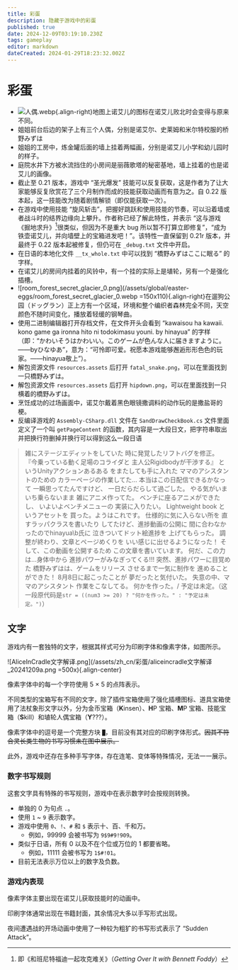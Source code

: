 ```yaml
---
title: 彩蛋
description: 隐藏于游戏中的彩蛋
published: true
date: 2024-12-09T03:19:10.230Z
tags: gameplay
editor: markdown
dateCreated: 2024-01-29T18:23:32.002Z
---
```


# 彩蛋

- ![人偶.webp](/assets/zh_cn/彩蛋/人偶.webp){.align-right}地图上诺艾儿的图标在诺艾儿败北时会变得与原来不同。
- 姐姐前台后边的架子上有三个人偶，分别是诺艾尔、史莱姆和米尔特校服的桥野みずは
- 姐姐的工房中，炼金罐后面的墙上挂着两幅画，分别是诺艾儿小学和幼儿园时的样子。
- 庭院水井下方被水流挡住的小房间是丽薇歌塔的秘密基地，墙上挂着的也是诺艾儿的画像。
- 截止至 0.21 版本，游戏中 “圣光爆发” 技能可以反复获取，这是作者为了让大家能够反复欣赏花了三个月制作而成的技能获取动画而有意为之。自 0.22 版本起，这一技能改为随着剧情解锁（即仅能获取一次）。
- 在游戏中使用技能 “旋风斩击”，把握好跳跃和使用技能的节奏，可以沿着墙或者战斗时的结界边缘向上攀升。作者称已经了解此特性，并表示 “这与游戏《掘地求升》[^1]很类似，但因为不是重大 bug 所以暂不打算立即修复”，“成为铁壶诺艾儿，并向墙壁上的宝箱进发吧！”。该特性一直保留到 0.21r 版本，并最终于 0.22 版本起被修复，但仍可在 ``_debug.txt`` 文件中开启。
- 在日语的本地化文件 ``__tx_whole.txt`` 中可以找到 “橋野みずはここに眠る” 的字样。
- 在诺艾儿的房间内挂着的风铃中，有一个挂的实际上是埴轮，另有一个是强化插槽。
- ![room_forest_secret_glacier_0.png](/assets/global/easter-eggs/room_forest_secret_glacier_0.webp =150x110){.align-right}在遛狗公园（ドッグラン）正上方有一个区域，环境和整个编织者森林完全不同，天空颜色不随时间变化，播放着轻缓的钢琴曲。
- 使用二进制编辑器打开存档文件，在文件开头会看到 “kawaisou ha kawaii. kono game ga ironna hito ni todokimasu youni. by hinayua” 的字样（即：“<span lang=ja>かわいそうはかわいい。このゲームが色んな人に届きますように。——byひなゆあ</span>”，意为：“可怜即可爱。祝愿本游戏能够邂逅形形色色的玩家。——hinayua敬上”）。
- 解包资源文件 ``resources.assets`` 后打开 ``fatal_snake.png``，可以在里面找到一只橋野みずは。
- 解包资源文件 ``resources.assets`` 后打开 ``hipdown.png``，可以在里面找到一只横着的橋野みずは。
- 烹饪成功的过场画面中，诺艾尔戴着黑色眼镜撒调料的动作玩的是撒盐哥的梗。
- 反编译游戏的 ``Assembly-CSharp.dll`` 文件在 ``SandDrawCheckBook.cs`` 文件里面定义了一个叫 ``getPageContent`` 的函数，其内容是一大段日文，把字符串取出并把换行符删掉并换行可以得到这么一段日语
<div markdown lang="ja" style="clear: both;">

> 雑にステージエディットをしていた
> 時に発覚したリフトバグを修正。
> 『今乗っている動く足場のコライダと
> 主人公Rigidbodyが干渉する』
> というUnityアクションあるある
> をまたしても手に入れた
> ママのアシスタントのための
> カラーページの作業してた…
> 本当はこの日配信できるかなって
> 一瞬思ってたんですけど、
> 一日だらだらして過ごした。
> やる気がいまいち乗らないまま
> 雑にアニメ作ってた。
> ベンチに座るアニメができたし、
> いよいよベンチメニューの
> 実装に入りたい。
> Lightweight book というアセットを
> 買った。ようはこれです。
> 仕様的に気に入らない所を
> 直すラッパクラスを書いたり
> してたけど、進捗動画の公開に
> 間に合わなかったのでhinayua\b氏に
> 泣きついてドット絵進捗を
> 上げてもらった。
> 調整が終わり、文章とページめくりを
> いい感じに出せるようになった！
> そして、この動画を公開するため
> この文章を書いています。
> 何だ、この力は…身体中から
> 進捗パワーがみなぎってくる!!!
> 突然、進捗パワーに目覚めた
> 橋野みずはは、ゲームをリリース
> させるまで一気に制作を
> 進めることができた！
> 8月8日に起こったことが
> 夢だったと気付いた。
> 失意の中、ママのアシスタント
> 作業をこなしてる。
> 何かを作った。/ 予定は未定。（<span lang="zh">这一段原代码是</span>`str = ((num3 >= 20) ? "何かを作った。" : "予定は未定。")`）

</div>

## 文字
游戏内有一套独特的文字，根据其样式可分为印刷字体和像素字体，如图所示。

![AliceInCradle文字解译.png](/assets/zh_cn/彩蛋/aliceincradle文字解译_20241209a.png =500x){.align-center}

像素字体中的每一个字符使用 5 × 5 的点阵表示。

不同类型的宝箱写有不同的文字，除了插件宝箱使用了强化插槽图标、道具宝箱使用了法杖象形文字以外，分为金币宝箱（**K**insen）、**H**P 宝箱、**M**P 宝箱、技能宝箱（**S**kill）和埴轮人偶宝箱（**Y**???）。

像素字体中的逗号是一个完整方块 `█`，目前没有其对应的印刷字体形式。~~因其不符合灵长类生物的书写习惯未在图中展示。~~

此外，游戏中还存在多种手写字体，存在连笔、变体等特殊情况，无法一一展示。

### 数字书写规则

这套文字具有特殊的书写规则，游戏中在表示数字时会按规则转换。

- 单独的 0 为句点 `.`。
- 使用 `1` ~ `9` 表示数字。
- 游戏中使用 `0`、`!`、`#` 和 `$` 表示十、百、千和万。
  - 例如，99999 会被书写为 `9$9#9!909`。
- 类似于日语，所有 0 以及不在个位或万位的 1 都要省略。
  - 例如，11111 会被书写为 `1$#!01`。
- 目前无法表示万位以上的数字及负数。

### 游戏内表现

像素字体主要出现在诺艾儿获取技能时的动画中。

印刷字体通常出现在书籍封面，其余情况大多以手写形式出现。

夜间遭遇战的开场动画中使用了一种较为粗犷的书写形式表示了 “Sudden Attack”。

[^1]: 即《和班尼特福迪一起攻克难关》（*Getting Over It with Bennett Foddy*）